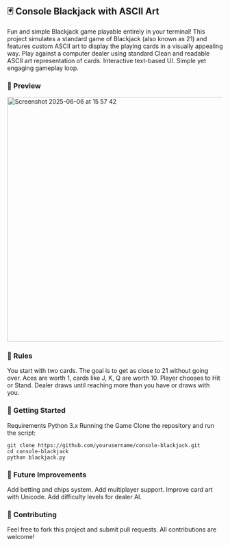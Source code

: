 ## 🃏 Console Blackjack with ASCII Art

Fun and simple Blackjack game playable entirely in your terminal! This project simulates a standard game of Blackjack (also known as 21) and features custom ASCII art to display the playing cards in a visually appealing way. Play against a computer dealer using standard 
Clean and readable ASCII art representation of cards. Interactive text-based UI. Simple yet engaging gameplay loop.

### 📸 Preview

<img width="570" alt="Screenshot 2025-06-06 at 15 57 42" src="https://github.com/user-attachments/assets/b48a9da2-9a01-4724-b705-83a89769c4fa" />

### 🧠 Rules

You start with two cards.
The goal is to get as close to 21 without going over.
Aces are worth 1, cards like J, K, Q are worth 10.
Player chooses to Hit or Stand.
Dealer draws until reaching more than you have or draws with you.

### 🚀 Getting Started

Requirements
Python 3.x
Running the Game
Clone the repository and run the script:

```
git clone https://github.com/yourusername/console-blackjack.git
cd console-blackjack
python blackjack.py
```

### 🔧 Future Improvements

Add betting and chips system.
Add multiplayer support.
Improve card art with Unicode.
Add difficulty levels for dealer AI.

### 🤝 Contributing

Feel free to fork this project and submit pull requests. All contributions are welcome!
